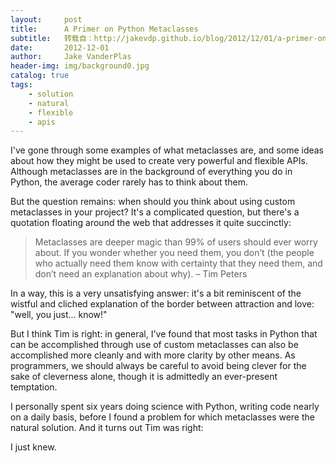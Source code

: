 ```yaml
---
layout:     post
title:      A Primer on Python Metaclasses
subtitle:   转载自：http://jakevdp.github.io/blog/2012/12/01/a-primer-on-python-metaclasses/
date:       2012-12-01
author:     Jake VanderPlas
header-img: img/background0.jpg
catalog: true
tags:
    - solution
    - natural
    - flexible
    - apis
---
```


I've gone through some examples of what metaclasses are, and some ideas 
about how they might be used to create very powerful and flexible APIs. 
Although metaclasses are in the background of everything you do in Python,
the average coder rarely has to think about them.

But the question remains: when should you think about using custom
metaclasses in your project? It's a complicated question, but
there's a quotation floating around the web
that addresses it quite succinctly:

> Metaclasses are deeper magic than 99% of users should ever worry about.
If you wonder whether you need them, you don’t (the people who actually
need them know with certainty that they need them, and don’t need an
explanation about why).
– Tim Peters


In a way, this is a very unsatisfying answer: it's a bit reminiscent of
the wistful and cliched explanation of the border between attraction
and love: "well, you just... know!"

But I think Tim is right: in general,
I've found that most tasks in Python that can be accomplished through
use of custom metaclasses can also be accomplished more cleanly and with
more clarity by other means. As programmers, we should always be careful
to avoid being clever for the sake of cleverness alone, though
it is admittedly an ever-present temptation.

I personally spent six years doing science with Python, writing code
nearly on a daily basis, before I found a problem for which metaclasses
were the natural solution. And it turns out Tim was right:

I just knew.

